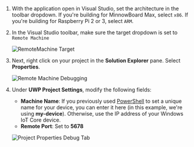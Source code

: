 1. With the application open in Visual Studio, set the architecture in the toolbar dropdown. If you're building for MinnowBoard Max, select `x86`.  If you're building for Raspberry Pi 2 or 3, select `ARM`.

2. In the Visual Studio toolbar, make sure the target dropdown is set to `Remote Machine`<br/>

    ![RemoteMachine Target]({{site.baseurl}}/images/AppDeployment/py-remote-machine-debugging.png)

3. Next, right click on your project in the **Solution Explorer** pane. Select **Properties**.

    ![Remote Machine Debugging]({{site.baseurl}}/images/AppDeployment/py-project-properties.PNG)

4. Under **UWP Project Settings**, modify the following fields:

	* **Machine Name**: If you previously used [PowerShell]({{site.baseurl}}/{{page.lang}}/win10/samples/PowerShell.htm) to set a unique name for your device, you can enter it here (in this example, we're using **my-device**).
	Otherwise, use the IP address of your Windows IoT Core device.
	* **Remote Port**: Set to **5678**

    ![Project Properties Debug Tab]({{site.baseurl}}/images/AppDeployment/py-debug-project-properties.PNG)